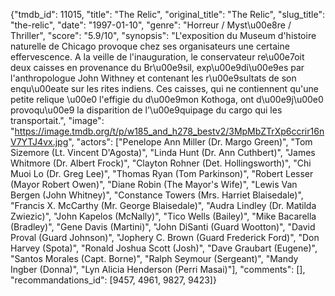 {"tmdb_id": 11015, "title": "The Relic", "original_title": "The Relic", "slug_title": "the-relic", "date": "1997-01-10", "genre": "Horreur / Myst\u00e8re / Thriller", "score": "5.9/10", "synopsis": "L'exposition du Museum d'histoire naturelle de Chicago provoque chez ses organisateurs une certaine effervescence. A la veille de l'inauguration, le conservateur re\u00e7oit deux caisses en provenance du Br\u00e9sil, exp\u00e9di\u00e9es par l'anthropologue John Withney et contenant les r\u00e9sultats de son enqu\u00eate sur les rites indiens. Ces caisses, qui ne contiennent qu'une petite relique \u00e0 l'effigie du d\u00e9mon Kothoga, ont d\u00e9j\u00e0 provoqu\u00e9 la disparition de l'\u00e9quipage du cargo qui les transportait.", "image": "https://image.tmdb.org/t/p/w185_and_h278_bestv2/3MpMbZTrXp6ccrir16nV7YTJ4vx.jpg", "actors": ["Penelope Ann Miller (Dr. Margo Green)", "Tom Sizemore (Lt. Vincent D'Agosta)", "Linda Hunt (Dr. Ann Cuthbert)", "James Whitmore (Dr. Albert Frock)", "Clayton Rohner (Det. Hollingsworth)", "Chi Muoi Lo (Dr. Greg Lee)", "Thomas Ryan (Tom Parkinson)", "Robert Lesser (Mayor Robert Owen)", "Diane Robin (The Mayor's Wife)", "Lewis Van Bergen (John Whitney)", "Constance Towers (Mrs. Harriet Blaisedale)", "Francis X. McCarthy (Mr. George Blaisedale)", "Audra Lindley (Dr. Matilda Zwiezic)", "John Kapelos (McNally)", "Tico Wells (Bailey)", "Mike Bacarella (Bradley)", "Gene Davis (Martini)", "John DiSanti (Guard Wootton)", "David Proval (Guard Johnson)", "Jophery C. Brown (Guard Frederick Ford)", "Don Harvey (Spota)", "Ronald Joshua Scott (Josh)", "Dave Graubart (Eugene)", "Santos Morales (Capt. Borne)", "Ralph Seymour (Sergeant)", "Mandy Ingber (Donna)", "Lyn Alicia Henderson (Perri Masai)"], "comments": [], "recommandations_id": [9457, 4961, 9827, 9423]}